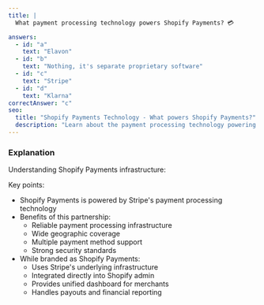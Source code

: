 ```yaml
---
title: |
  What payment processing technology powers Shopify Payments? 💳

answers:
  - id: "a"
    text: "Elavon"
  - id: "b"
    text: "Nothing, it's separate proprietary software"
  - id: "c"
    text: "Stripe"
  - id: "d"
    text: "Klarna"
correctAnswer: "c"
seo:
  title: "Shopify Payments Technology - What powers Shopify Payments?"
  description: "Learn about the payment processing technology powering Shopify Payments."
---
```


### Explanation

Understanding Shopify Payments infrastructure:

Key points:
- Shopify Payments is powered by Stripe's payment processing technology
- Benefits of this partnership:
  - Reliable payment processing infrastructure
  - Wide geographic coverage
  - Multiple payment method support
  - Strong security standards
- While branded as Shopify Payments:
  - Uses Stripe's underlying infrastructure
  - Integrated directly into Shopify admin
  - Provides unified dashboard for merchants
  - Handles payouts and financial reporting 